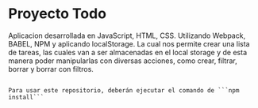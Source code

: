 # Proyecto Todo

Aplicacion desarrollada en JavaScript, HTML, CSS.
Utilizando Webpack, BABEL, NPM y aplicando localStorage.
La cual nos permite crear una lista de tareas, las cuales van a ser almacenadas en el local storage y de esta manera poder manipularlas con diversas acciones, como crear, filtrar, borrar y borrar con filtros.
````````````````````

Para usar este repositorio, deberán ejecutar el comando de ```npm install```

````````````````````